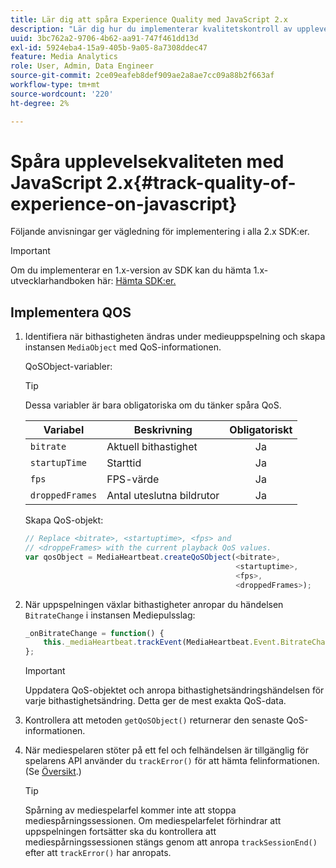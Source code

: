 ```yaml
---
title: Lär dig att spåra Experience Quality med JavaScript 2.x
description: "Lär dig hur du implementerar kvalitetskontroll av upplevelser (QoE, QoS) med Media SDK i webbläsarappar med JavaScript 2.x."
uuid: 3bc762a2-9706-4b62-aa91-747f461dd13d
exl-id: 5924eba4-15a9-405b-9a05-8a7308ddec47
feature: Media Analytics
role: User, Admin, Data Engineer
source-git-commit: 2ce09eafeb8def909ae2a8ae7cc09a88b2f663af
workflow-type: tm+mt
source-wordcount: '220'
ht-degree: 2%

---
```


# Spåra upplevelsekvaliteten med JavaScript 2.x{#track-quality-of-experience-on-javascript}

Följande anvisningar ger vägledning för implementering i alla 2.x SDK:er.

>[!IMPORTANT]
>
>Om du implementerar en 1.x-version av SDK kan du hämta 1.x-utvecklarhandboken här: [Hämta SDK:er.](/help/getting-started/download-sdks.md)

## Implementera QOS

1. Identifiera när bithastigheten ändras under medieuppspelning och skapa instansen `MediaObject` med QoS-informationen.

   QoSObject-variabler:

   >[!TIP]
   >
   >Dessa variabler är bara obligatoriska om du tänker spåra QoS.

   | Variabel | Beskrivning | Obligatoriskt |
   | --- | --- | :---: |
   | `bitrate` | Aktuell bithastighet | Ja |
   | `startupTime` | Starttid | Ja |
   | `fps` | FPS-värde | Ja |
   | `droppedFrames` | Antal uteslutna bildrutor | Ja |

   Skapa QoS-objekt:

   ```js
   // Replace <bitrate>, <startuptime>, <fps> and  
   // <droppeFrames> with the current playback QoS values.  
   var qosObject = MediaHeartbeat.createQoSObject(<bitrate>,  
                                                  <startuptime>,  
                                                  <fps>,  
                                                  <droppedFrames>);
   ```

1. När uppspelningen växlar bithastigheter anropar du händelsen `BitrateChange` i instansen Mediepulsslag:

   ```js
   _onBitrateChange = function() {
       this._mediaHeartbeat.trackEvent(MediaHeartbeat.Event.BitrateChange, qosObject);
   };
   ```

   >[!IMPORTANT]
   >
   >Uppdatera QoS-objektet och anropa bithastighetsändringshändelsen för varje bithastighetsändring. Detta ger de mest exakta QoS-data.

1. Kontrollera att metoden `getQoSObject()` returnerar den senaste QoS-informationen.
1. När mediespelaren stöter på ett fel och felhändelsen är tillgänglig för spelarens API använder du `trackError()` för att hämta felinformationen. (Se [Översikt](/help/use-cases/track-errors/track-errors-overview.md).)

   >[!TIP]
   >
   >Spårning av mediespelarfel kommer inte att stoppa mediespårningssessionen. Om mediespelarfelet förhindrar att uppspelningen fortsätter ska du kontrollera att mediespårningssessionen stängs genom att anropa `trackSessionEnd()` efter att `trackError()` har anropats.
